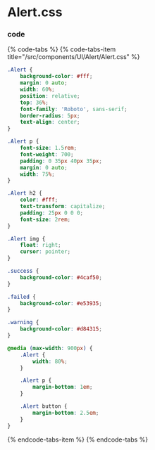 # Alert.css

### code

{% code-tabs %}
{% code-tabs-item title="/src/components/UI/Alert/Alert.css" %}
```css
.Alert {
    background-color: #fff;
    margin: 0 auto;
    width: 60%;
    position: relative;
    top: 36%;
    font-family: 'Roboto', sans-serif;
    border-radius: 5px;
    text-align: center;
}

.Alert p {
    font-size: 1.5rem;
    font-weight: 700;
    padding: 0 35px 40px 35px;
    margin: 0 auto;
    width: 75%;
}

.Alert h2 {
    color: #fff;
    text-transform: capitalize;
    padding: 25px 0 0 0;
    font-size: 2rem;
}

.Alert img {
    float: right;
    cursor: pointer;
}

.success {
    background-color: #4caf50;
}

.failed {
    background-color: #e53935;
}

.warning {
    background-color: #d84315;
}

@media (max-width: 900px) {
    .Alert {
        width: 80%;
    }

    .Alert p {
        margin-bottom: 1em;
    }

    .Alert button {
        margin-bottom: 2.5em;
    }
}
```
{% endcode-tabs-item %}
{% endcode-tabs %}

